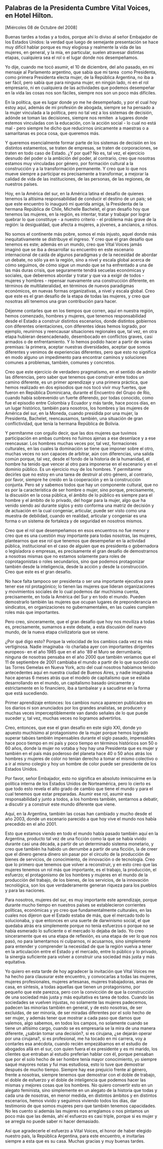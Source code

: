 Palabras de la Presidenta Cumbre Vital Voices, en Hotel Hilton.
---------------------------------------------------------------

[Miércoles 08 de Octubre del 2008]

Buenas tardes a todas y a todos, porque ahí lo diviso al señor Embajador
de los Estados Unidos: la verdad que luego de semejante presentación se
hace muy difícil hablar porque es muy elogiosa y realmente la vida de
las mujeres, en general, y la mía, en particular, suelen atravesar
distintas etapas, cualquiera sea el rol o el lugar donde nos
desempeñamos.

Yo dije, cuando me tocó asumir, el 10 de diciembre, del año pasado, en
mi mensaje al Parlamento argentino, que sabía que mi tarea  como
Presidenta, como primera Presidenta electa mujer, de la República
Argentina, no iba a ser fácil, pero sabía que para ninguna mujer, en
ningún lado, ni en el rol empresario, ni en cualquiera de las
actividades que podemos desempeñar en la vida las cosas nos son fáciles,
siempre nos son un poco más difíciles.

En la política, que es lugar donde yo me he desempeñado, y por el cual
hoy estoy aquí, además de mi profesión de abogada, siempre se ha pensado
a la mujer vinculada a la política, pero no tal vez a los sistemas de
decisión, adónde se toman las decisiones, siempre nos remiten  a lugares
donde estemos vinculadas con la educación, con la acción social - lo
cual no está mal - pero siempre he dicho que reducirnos únicamente a
maestras o a samaritanas es poca cosa, que queremos más.

Y queremos esencialmente formar parte de los sistemas de decisión en los
distintos estamentos, se traten de empresas, se traten de corporaciones,
se traten en todo caso de Estado. ¿Y por qué? No es, tal vez, el
ejercicio desnudo del poder o la ambición del poder, al contrario, creo
que nosotras estamos muy vinculadas por género, por formación cultural a
la construcción y a la transformación permanente. Y creo que lo que nos
mueve siempre a participar es precisamente a transformar, a mejorar la
calidad de vida de las instituciones, de las personas, de las regiones,
de nuestros países.

Hoy, en la América del sur, en la América latina el desafío de quienes
tenemos la altísima responsabilidad de conducir el destino de un país;
sé que este encuentro lo inauguró mi querida amiga, la Presidenta de la
hermana República de Chile, Michelle Bachelet, el gran desafío hoy que
tenemos las mujeres, en la región, es intentar, tratar y trabajar por
lograr quebrar lo que constituye - a nuestro criterio - el problema más
grave de la región: la desigualdad, que afecta a mujeres, a jóvenes, a
ancianos, a niños.

No somos el continente más pobre, somos el más injusto, aquel donde más
inequitativamente se distribuye el ingreso. Y creo que el gran desafío
que tenemos es este; además en un mundo, creo que Vital Voices jamás
imaginó que se iba a desarrollar su encuentro en este escenario
internacional de caída de algunos paradigmas y de la necesidad de
abordar un debate, no sólo ya en la región, sino a nivel y escala global
acerca de cómo seguimos, de cómo sigue un mundo que se ha enfrentado a
una de las más duras crisis, que seguramente tendrá secuelas económicas
y sociales, que deberemos abordar y tratar y que va a exigir de todos -
mujeres y hombres - repensar nuevamente una construcción diferente, en
términos de multilateralidad, en términos de nuevos paradigmas
económicos, en nuevas formas organizativas, a nivel y escala global.
Creo que este es el gran desafío de la etapa de todas las mujeres, y
creo que nosotras allí tenemos una gran contribución para hacer.

Déjenme contarles que en los tiempos que corren, aquí en nuestra región,
hemos comenzado, hombres y mujeres, que tenemos responsabilidad desde el
Estado a construir distintos escenarios, donde distintos gobiernos con
diferentes orientaciones, con diferentes ideas hemos logrado, por
ejemplo, reunirnos y reencausar situaciones regionales que, tal vez, en
otra etapa hubieran desencadenado, desembocado en conflictos graves,
casi armados o de enfrentamiento. Y lo hemos podido hacer a partir de
varias premisas: la primera, aceptar nuestras diversidades, aceptar que
somos diferentes y venimos de experiencias diferentes, pero que esto no
significa en modo alguno un impedimento para encontrar caminos y
soluciones comunes a problemas, también, comunes y concretos.

Creo que este ejercicio de verdadero pragmatismo, en el sentido de
admitir las diferencias, pero saber que tenemos que construir entre
todos un camino diferente, es un primer aprendizaje y una primera
práctica, que hemos realizado en dos episodios que nos tocó vivir muy
fuertes, que fueron en República Dominicana, durante el Encuentro del
Grupo de Río, cuando había sobrevenido un fuerte diferendo, por todas
conocido, como fue el episodio entre Colombia y Ecuador y más tarde,
hace pocos días, en un lugar histórico, también para nosotros, los
hombres y las mujeres de América del sur, en la Moneda, cuando presidida
por una mujer, la Presidenta, Bachelet, reencausamos, también, una
situación de gran conflictividad, que tenía la hermana República de
Bolivia. 

Y permítanme con orgullo decir, que las dos mujeres que tuvimos
participación en ambas cumbres no fuimos ajenas a ese desenlace y a ese
reencausar. Los hombres muchas veces por, tal vez, formaciones
culturales, en las cuales la dominación se tiene que imponer sobre el
otro, muchas veces no son capaces de arbitrar, aún con diferencias, una
salida común porque, tal vez, desde el fondo de la historia de la
humanidad, el hombre ha tenido que vencer al otro para imponerse en el
escenario y en el dominio público. Es un ejercicio muy de los hombres. Y
permítanme decirles que no estoy en una tarea de destruir al otro
género, al contrario, por favor, siempre he creído en la cooperación y
en la construcción conjunta. Pero sé y sabemos todos que hay un
componente cultural, que no es por la característica de ser hombre o
mujer, sino porque, precisamente, la discusión en la cosa pública, el
ámbito de lo público es siempre para el hombre y el ámbito de lo
privado, del hogar para la mujer, algo que ha venido siendo así durante
siglos y esto conforma una matriz de decisión y de actuación en la cual
congeniar, articular, puede ser visto como una muestra de debilidad,
cuando en realidad, articular y congeniar es una forma o un sistema de
fortaleza y de seguridad en nosotros mismos.

Creo que el rol que desempeñamos en esos encuentros no fue menor y creo
que es una cuestión muy importante para todas nosotras, las mujeres,
plantearnos que ese rol que tenemos que desempeñar en la actividad
pública, institucional en el caso de alguien que es presidenta o
gobernadora o legisladora o empresas, es precisamente el gran desafío de
demostrarnos a nosotras mismas que no estamos solamente para roles de
coprotagonistas o roles secundarios, sino que podemos protagonizar
también desde la inteligencia, desde la acción y desde la construcción.
Creo que este es el gran desafío.

No hace falta tampoco ser presidenta o ser una importante ejecutiva para
tener ese rol protagónico; lo tienen las mujeres que lideran
organizaciones y movimientos sociales de lo cual podemos dar muchísima
cuenta, precisamente, en toda la América del Sur y en todo el mundo.
Pueden demostrarlo también las mujeres que ocupan lugares de
preponderancia en sindicatos, en organizaciones no gubernamentales, en
las cuales cumplen roles más que importantes.

Pero creo, sinceramente, que el gran desafío que hoy nos moviliza a
todas es, precisamente, sumarnos a este debate, a esta discusión del
nuevo mundo, de la nueva etapa civilizatoria que se viene.

¿Por qué digo esto? Porque la velocidad de los cambios cada vez es más
vertiginosa. Nadie imaginaba -lo charlaba ayer con importantes
dirigentes europeos- en el año 1985 que en el año '89 el Muro se
derrumbaría; ninguna de nosotras pensaba en el año 2000 que también
veríamos que el 11 de septiembre de 2001 cambiaba el mundo a partir de
lo que sucedió con las Torres Gemelas en Nueva York, acto del cual
nosotros habíamos tenido antecedentes aquí en nuestra ciudad de Buenos
Aires, y nadie imaginaba hace apenas 6 meses atrás que el modelo de
capitalismo que se estaba desarrollando en el mundo, un capitalismo
basado únicamente y estrictamente en lo financiero, iba a tambalear y a
sacudirse en la forma que está sucediendo.

Primer aprendizaje entonces: los cambios nunca aparecen publicados en
los diarios ni son anunciados por los grandes analistas, se producen y
muchas veces imperceptiblemente van dando señales de lo que puede
suceder y, tal vez, muchas veces no logramos advertirlos.

Creo, entonces, que ese el gran desafío en este siglo XXI, donde yo
apuesto muchísimo al protagonismo de la mujer porque hemos logrado
superar tabúes también impensables durante el siglo pasado, impensables
hace poco tiempo en mi país y poco tiempo en términos históricos son 50
o 60 años, donde la mujer no votaba y hoy hay una Presidenta que es
mujer y también en el país más poderoso del planeta hace 40 o 50 años
atrás los hombres y mujeres de color no tenían derecho a tomar el mismo
colectivo o a ir al mismo colegio y hoy un hombre de color puede ser
presidente de los Estados Unidos.

Por favor, señor Embajador, esto no significa en absoluto inmiscuirme en
la política interna de los Estados Unidos de Norteamérica, pero lo
cierto es que todo esto revela el alto grado de cambio que tiene el
mundo y para el cual tenemos que estar preparadas. Asumir ese rol,
asumir esa responsabilidad y junto a todos, a los hombres también,
sentarnos a debatir, a discutir y a construir este mundo diferente que
viene.

Aquí, en la Argentina, también las cosas han cambiado y mucho desde el
año 2003, donde un escenario parecido a que hoy vive el mundo nos había
precedido en el año 2001.

Esto que estamos viendo en todo el mundo había pasado también aquí en la
Argentina, producto tal vez de una ficción como la que se había vivido
durante casi una década, a partir de un determinado sistema monetario, y
creo que también ha habido un derrumbe a partir de una ficción, la de
creer que el dinero genera dinero sin pasar por el circuito de la
producción de bienes de servicios, de conocimiento, de innovación o de
tecnología. Creo que lo primero que tenemos que volver a reconstruir, y
en esto creo que las mujeres tenemos un rol más que importante, es el
trabajo, la producción, el esfuerzo; el protagonismo de los hombres y
mujeres en el mundo de la producción del trabajo, de los bienes, de los
servicios, de la innovación tecnológica, son los que verdaderamente
generan riqueza para los pueblos y para las naciones.

Para nosotros, mujeres del sur, es muy importante este aprendizaje,
porque durante mucho tiempo en nuestros países se establecieron
corrientes políticas, económicas y yo creo que fundamentalmente
culturales, en las cuales nos dijeron que el Estado estaba de más, que
el mercado todo lo solucionaba, y que entonces en una suerte de
darwinismo social, el que quedaba atrás era simplemente porque no tenía
esfuerzos o porque no se había esmerado lo suficiente o el mercado lo
dejaba de lado. Yo creo sinceramente que es una etapa de reflexión, es
una etapa de ver lo que nos pasó, no para lamentarnos ni culparnos, ni
acusarnos, sino simplemente para entender y comprender la necesidad de
que la región vuelva a tener en la articulación entre el Estado y el
mercado, entre lo público y lo privado, la sinergia suficiente para
volver a construir una sociedad más justa y más equitativa.    

Yo quiero en esta tarde de hoy agradecer la invitación que Vital Voices
me ha hecho para clausurar este encuentro, y convocarlas a todas las
mujeres, mujeres profesionales, mujeres artesanas, mujeres trabajadoras,
amas de  casa, en síntesis, a todas aquellas que tienen un protagonismo,
por pequeño que este parezca, pero con la convicción de que la
construcción de una sociedad más justa y más equitativa es tarea de
todos. Cuando las sociedades se vuelven injustas, no solamente las
mujeres padecemos, padecen las minorías también en general, y de esto
nosotras, de ser excluidas, de ser minoría, de ser miradas diferentes
por el solo hecho de ser mujer, y además tener que mostrar a cada paso
que damos que valemos, algo sabemos, en todos los campos, no solamente
cuando se tiene un altísimo cargo, cuando se es empresaria se la mira de
una manera diferente, ¿sabrán tomar una decisión?, si es cirujana, ¿se
dejarán operar por una cirujana?, si es profesional, me ha tocado en mi
carrera, voy a contarles esa anécdota, cuando recién empezábamos en el
estudio de abogados allá en el sur, con quien fuera el ex presidente y
es mi marido, los clientes que entraban al estudio preferían hablar con
él, porque pensaban que por el solo hecho de ser hombre tenía mayor
conocimiento, yo siempre saqué mayores notas y fui mas estudiosa, esto
lo tuve que demostrar después de mucho tiempo. Siempre hay ese prejuicio
frente al género, frente a nosotras, siempre tenemos que demostrar con
el doble de trabajo, el doble de esfuerzo y el doble de inteligencia que
podemos hacer las mismas y mejores cosas que los hombres. No quiero
convertir esto en un alegato feminista, sino simplemente en un alegato
de la historia que todas y cada una de nosotras, en menor medida, en
distintos ámbitos y en distintos escenarios, hemos vivido y seguimos
viviendo todos los días, dar testimonio de que somos mujeres pero que
también tenemos capacidades. No les cuento si además las mujeres nos
arreglamos o nos pintamos un poco más que las demás, ahí el esfuerzo es
casi triple, porque si es mujer y se arregla no puede saber ni hacer
demasiado.

Así que agradecerle el esfuerzo a Vital Voices, el honor de haber
elegido nuestro país, la República Argentina, para este encuentro, e
invitarlas siempre a esta que es su casa. Muchas gracias y muy buenas
tardes. 
